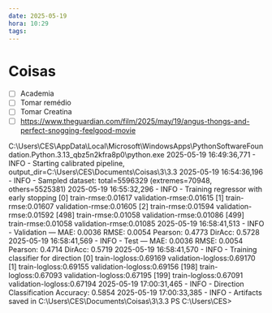 ```yaml
---
date: 2025-05-19
hora: 10:29
tags:
---
```





# Coisas
- [ ] Academia
- [ ] Tomar remédio
- [ ] Tomar Creatina
- [ ] https://www.theguardian.com/film/2025/may/19/angus-thongs-and-perfect-snogging-feelgood-movie

C:\Users\CES\AppData\Local\Microsoft\WindowsApps\PythonSoftwareFoundation.Python.3.13_qbz5n2kfra8p0\python.exe
2025-05-19 16:49:36,771 - INFO - Starting calibrated pipeline, output_dir=C:\Users\CES\Documents\Coisas\3\3.3
2025-05-19 16:54:36,196 - INFO - Sampled dataset: total=5596329 (extremes=70948, others=5525381)
2025-05-19 16:55:32,296 - INFO - Training regressor with early stopping
[0]     train-rmse:0.01617      validation-rmse:0.01615
[1]     train-rmse:0.01607      validation-rmse:0.01605
[2]     train-rmse:0.01594      validation-rmse:0.01592
[498]   train-rmse:0.01058      validation-rmse:0.01086
[499]   train-rmse:0.01058      validation-rmse:0.01085
2025-05-19 16:58:41,513 - INFO - Validation — MAE: 0.0036 RMSE: 0.0054 Pearson: 0.4773 DirAcc: 0.5728
2025-05-19 16:58:41,569 - INFO - Test — MAE: 0.0036 RMSE: 0.0054 Pearson: 0.4714 DirAcc: 0.5719
2025-05-19 16:58:41,570 - INFO - Training classifier for direction
[0]     train-logloss:0.69169   validation-logloss:0.69170
[1]     train-logloss:0.69155   validation-logloss:0.69156
[198]   train-logloss:0.67093   validation-logloss:0.67195
[199]   train-logloss:0.67091   validation-logloss:0.67194
2025-05-19 17:00:31,465 - INFO - Direction Classification Accuracy: 0.5854
2025-05-19 17:00:33,385 - INFO - Artifacts saved in C:\Users\CES\Documents\Coisas\3\3.3
PS C:\Users\CES> 